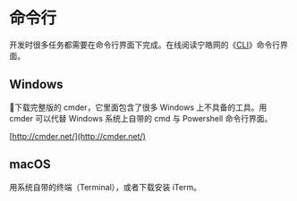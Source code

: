 # 命令行

开发时很多任务都需要在命令行界面下完成。在线阅读宁皓网的《[CLI](https://cli.ninghao.net/)》命令行界面。

## Windows

下载完整版的 cmder，它里面包含了很多 Windows 上不具备的工具。用 cmder 可以代替 Windows 系统上自带的 cmd 与 Powershell 命令行界面。

[http://cmder.net/](http://cmder.net/)

## macOS

用系统自带的终端（Terminal），或者下载安装 iTerm。

